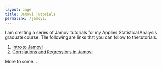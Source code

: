 ```yaml
---
layout: page
title: Jamovi Tutorials
permalink: /jamovi/
---
```


I am creating a series of Jamovi tutorials for my Applied Statistical Analysis graduate course. The following are links that you can follow to the tutorials.

1. [Intro to Jamovi](http://tysonbarrett.com//jekyll/update/2018/03/28/jamovi/)
2. [Correlations and Regressions in Jamovi](http://tysonbarrett.com//jekyll/update/2018/03/28/jamovi_correlation_regression/)

More to come...

